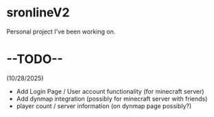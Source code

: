 # sronlineV2

Personal project I've been working on.
# --TODO--
(10/28/2025) 
- Add Login Page / User account functionality (for minecraft server)
- Add dynmap integration (possibly for minecraft server with friends)
- player count / server information (on dynmap page possibly?)
